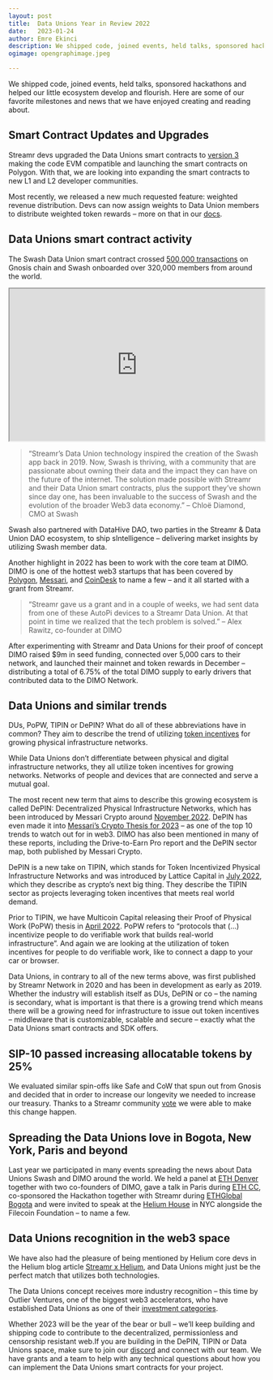```yaml
---
layout: post
title:	Data Unions Year in Review 2022
date:	2023-01-24
author:	Emre Ekinci
description: We shipped code, joined events, held talks, sponsored hackathons and helped our little ecosystem develop and flourish. Here are some of our favorite milestones and news that we have enjoyed creating and reading about.
ogimage: opengraphimage.jpeg

---
```

<!-- YYYY-MM-DD-title.md -->
We shipped code, joined events, held talks, sponsored hackathons and helped our little ecosystem develop and flourish. Here are some of our favorite milestones and news that we have enjoyed creating and reading about.

## Smart Contract Updates and Upgrades
Streamr devs upgraded the Data Unions smart contracts to [version 3](https://dataunions.org/the-new-data-union-version-is-live-polygon-gnosis-chain-you-decide/) making the code EVM compatible and launching the smart contracts on Polygon. With that, we are looking into expanding the smart contracts to new L1 and L2 developer communities.

Most recently, we released a new much requested feature: weighted revenue distribution. Devs can now assign weights to Data Union members to distribute weighted token rewards – more on that in our [docs](https://docs.dataunions.org/main-concepts/manage-wallets-and-earnings#weighted-payments).

## Data Unions smart contract activity
The Swash Data Union smart contract crossed [500,000 transactions](https://dune.com/dataunions/smartcontracts) on Gnosis chain and Swash onboarded over 320,000 members from around the world.

<iframe src="https://dune.com/embeds/3032954/5041665" height="300" width="100%" title="[Swash Data Union members]"></iframe>

>“Streamr’s Data Union technology inspired the creation of the Swash app back in 2019. Now, Swash is thriving, with a community that are passionate about owning their data and the impact they can have on the future of the internet. The solution made possible with Streamr and their Data Union smart contracts, plus the support they’ve shown since day one, has been invaluable to the success of Swash and the evolution of the broader Web3 data economy.” – Chloë Diamond, CMO at Swash

Swash also partnered with DataHive DAO, two parties in the Streamr & Data Union DAO ecosystem, to ship sIntelligence – delivering market insights by utilizing Swash member data.

Another highlight in 2022 has been to work with the core team at DIMO. DIMO is one of the hottest web3 startups that has been covered by [Polygon](https://polygon.technology/blog/web3-meets-connected-cars-with-dimo-on-polygon), [Messari](https://messari.io/report/drive-to-earn-with-hivemapper-and-dimo), and [CoinDesk](https://www.coindesk.com/layer2/2022/10/10/dimo-helps-drivers-gain-and-monetize-their-car-data/) to name a few – and it all started with a grant from Streamr.

>“Streamr gave us a grant and in a couple of weeks, we had sent data from one of these AutoPi devices to a Streamr Data Union. At that point in time we realized that the tech problem is solved.” – Alex Rawitz, co-founder at DIMO

After experimenting with Streamr and Data Unions for their proof of concept DIMO raised $9m in seed funding, connected over 5,000 cars to their network, and launched their mainnet and token rewards in December – distributing a total of 6.75% of the total DIMO supply to early drivers that contributed data to the DIMO Network.

## Data Unions and similar trends
DUs, PoPW, TIPIN or DePIN? What do all of these abbreviations have in common? They aim to describe the trend of utilizing [token incentives](https://dataunions.org/token-incentives/) for growing physical infrastructure networks.

While Data Unions don’t differentiate between physical and digital infrastructure networks, they all utilize token incentives for growing networks. Networks of people and devices that are connected and serve a mutual goal. 

The most recent new term that aims to describe this growing ecosystem is called DePIN: Decentralized Physical Infrastructure Networks, which has been introduced by Messari Crypto around [November 2022](https://twitter.com/messaricrypto/status/1588938954807869440?lang=en). DePIN has even made it into [Messari’s Crypto Thesis for 2023](https://messari.io/crypto-theses-for-2023) – as one of the top 10 trends to watch out for in web3. DIMO has also been mentioned in many of these reports, including the Drive-to-Earn Pro report and the DePIN sector map, both published by Messari Crypto.

DePIN is a new take on TIPIN, which stands for Token Incentivized Physical Infrastructure Networks and was introduced by Lattice Capital in [July 2022](https://medium.com/@mikezajko_16091/token-incentivized-physical-infrastructure-networks-3548b3182d82), which they describe as crypto’s next big thing. They describe the TIPIN sector as projects leveraging token incentives that meets real world demand.

Prior to TIPIN, we have Multicoin Capital releasing their Proof of Physical Work (PoPW) thesis in [April 2022](https://multicoin.capital/2022/04/05/proof-of-physical-work/). PoPW refers to “protocols that (…) incentivize people to do verifiable work that builds real-world infrastructure”. And again we are looking at the utilization of token incentives for people to do verifiable work, like to connect a dapp to your car or browser.

Data Unions, in contrary to all of the new terms above, was first published by Streamr Network in 2020 and has been in development as early as 2019. Whether the industry will establish itself as DUs, DePIN or co – the naming is secondary, what is important is that there is a growing trend which means there will be a growing need for infrastructure to issue out token incentives – middleware that is customizable, scalable and secure – exactly what the Data Unions smart contracts and SDK offers.

## SIP-10 passed increasing allocatable tokens by 25%
We evaluated similar spin-offs like Safe and CoW that spun out from Gnosis and decided that in order to increase our longevity we needed to increase our treasury. Thanks to a Streamr community [vote](https://vote.streamr.network/#/proposal/0x6f3f883063885bdc2505709aa02250a1581ba79dada2abcc7badb80d49881358) we were able to make this change happen.

## Spreading the Data Unions love in Bogota, New York, Paris and beyond
Last year we participated in many events spreading the news about Data Unions Swash and DIMO around the world. We held a panel at [ETH Denver](https://dataunions.org/data-unions-at-eth-denver-2022/) together with two co-founders of DIMO, gave a talk in Paris during [ETH CC](https://dataunions.org/ethereum-community-conference/), co-sponsored the Hackathon together with Streamr during [ETHGlobal Bogota](https://dataunions.org/eth-bogota-hackathon/) and were invited to speak at the [Helium House](https://dataunions.org/incentives-irl-and-the-quest-to-own-your-data/) in NYC alongside the Filecoin Foundation – to name a few.

## Data Unions recognition in the web3 space
We have also had the pleasure of being mentioned by Helium core devs in the Helium blog article [Streamr x Helium](https://blog.helium.com/helium-x-streamr-ea89c4b61a14), and Data Unions might just be the perfect match that utilizes both technologies.

The Data Unions concept receives more industry recognition – this time by Outlier Ventures, one of the biggest web3 accelerators, who have established Data Unions as one of their [investment categories](https://twitter.com/jamie247/status/1596082173781557250).

Whether 2023 will be the year of the bear or bull – we’ll keep building and shipping code to contribute to the decentralized, permissionless and censorship resistant web.If you are building in the DePIN, TIPIN or Data Unions space, make sure to join our [discord](https://discord.gg/dataunions) and connect with our team. We have grants and a team to help with any technical questions about how you can implement the Data Unions smart contracts for your project.
